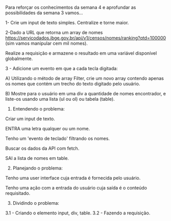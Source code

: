 Para reforçar os conhecimentos da semana 4 e aprofundar as possibilidades da semana 3 vamos...

1- Crie um input de texto simples. Centralize e torne maior.

2-Dado a URL que retorna um array de nomes
https://servicodados.ibge.gov.br/api/v1/censos/nomes/ranking?qtd=100000
(sim vamos manipular cem mil nomes).

Realize a requisição e armazene o resultado em uma variável disponível globalmente.

3 - Adicione um evento em que a cada tecla digitada:

A) Utilizando o método de array Filter, crie um novo array contendo apenas os nomes que contém um trecho do texto digitado pelo usuário.

B) Mostre para o usuário em uma div a quantidade de nomes encontrador, e liste-os usando uma lista (ul ou ol) ou tabela (table).


1. Entendendo o problema:

Criar um input de texto.

ENTRA uma letra qualquer ou um nome.

Tenho um 'evento de teclado' filtrando os nomes.

Buscar os dados da API com fetch.

SAI a lista de nomes em table.


2. Planejando o problema:

Tenho uma user interface cuja entrada é fornecida pelo usuário.

Tenho uma ação com a entrada do usuário cuja saída é o conteúdo requisitado.

3. Dividindo o problema:

3.1 - Criando o elemento input, div, table.
3.2 - Fazendo a requisição.